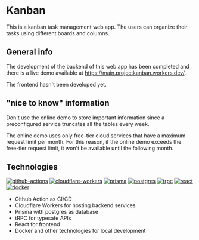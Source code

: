 # Kanban
This is a kanban task management web app. The users can organize their tasks using different boards and columns.

## General info
The development of the backend of this web app has been completed and there is a live demo available at https://main.projectkanban.workers.dev/.

The frontend hasn't been developed yet.

## "nice to know" information
Don't use the online demo to store important information since a preconfigured service truncates all the tables every week.

The online demo uses only free-tier cloud services that have a maximum request limit per month. For this reason, if the online demo exceeds the free-tier request limit, it won't be available until the following month.

## Technologies
[![github-actions](https://img.shields.io/badge/github-actions-161b22?style=for-the-badge&logo=github&logoColor=white)](https://docs.github.com/en/actions) [![cloudflare-workers](https://img.shields.io/badge/workers-161b22?style=for-the-badge&logo=cloudflare&logoColor=f6821f)](https://workers.cloudflare.com) [![prisma](https://img.shields.io/badge/Prisma-3982CE?style=for-the-badge&logo=Prisma&logoColor=white)](https://www.prisma.io/) [![postgres](https://img.shields.io/badge/PostgreSQL-316192?style=for-the-badge&logo=postgresql&logoColor=white
)](https://www.postgresql.org/) [![trpc](https://img.shields.io/badge/trpc-222222?style=for-the-badge&logo=trpc&logoColor=3c8dc7)](https://trpc.io/) [![react](https://img.shields.io/badge/react-222222?style=for-the-badge&logo=react&logoColor=61dafb)](https://reactjs.org/) [![docker](https://img.shields.io/badge/docker-20232A?style=for-the-badge&logo=docker&logoColor=61DAFB)](https://www.docker.com/) 

- Github Action as CI/CD
- Cloudflare Workers for hosting backend services
- Prisma with postgres as database
- tRPC for typesafe APIs
- React for frontend
- Docker and other technologies for local development